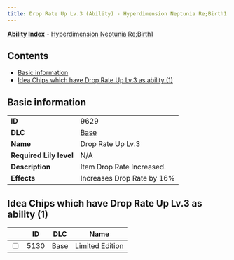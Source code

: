 ```yaml
---
title: Drop Rate Up Lv.3 (Ability) - Hyperdimension Neptunia Re;Birth1
---
```


[**Ability Index**](/neptunia/rb1/ability/index.html) - [Hyperdimension Neptunia Re;Birth1](/neptunia/rb1)

## Contents

- [Basic information](#basic-information)
- [Idea Chips which have Drop Rate Up Lv.3 as ability (1)](#idea-chips-which-have-drop-rate-up-lv3-as-ability-1)

## Basic information

|   |   |
| -- | -- |
| **ID** | 9629
**DLC** | [Base](/neptunia/rb1/dlc/1-base.html)
**Name** | Drop Rate Up Lv.3
**Required Lily level** | N/A
**Description** | Item Drop Rate Increased.
**Effects** | Increases Drop Rate by 16% |


## Idea Chips which have Drop Rate Up Lv.3 as ability (1)

|    | ID | DLC | Name |
| -- | -- | --- | ---- |
| <input type="checkbox" id="rb1-item-1-5130" class="trackbox" /> | 5130 | [Base](/neptunia/rb1/dlc/1-base.html) | [Limited Edition](/neptunia/rb1/item/1-5130-limited-edition.html) |
